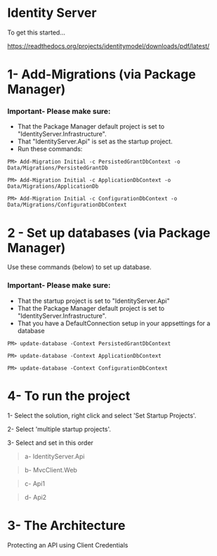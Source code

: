 # Identity Server
To get this started...

https://readthedocs.org/projects/identitymodel/downloads/pdf/latest/


# 1- Add-Migrations (via Package Manager)

### Important- Please make sure:
* That the Package Manager default project is set to "IdentityServer.Infrastructure".
* That "IdentityServer.Api" is set as the startup project.
* Run these commands: 

```        
PM> Add-Migration Initial -c PersistedGrantDbContext -o Data/Migrations/PersistedGrantDb

PM> Add-Migration Initial -c ApplicationDbContext -o Data/Migrations/ApplicationDb

PM> Add-Migration Initial -c ConfigurationDbContext -o Data/Migrations/ConfigurationDbContext
```

# 2 - Set up databases (via Package Manager)
 Use these commands (below) to set up database. 

### Important- Please make sure:
* That the startup project is set to "IdentityServer.Api" 
* That the Package Manager default project is set to "IdentityServer.Infrastructure".
* That you have a DefaultConnection setup in your appsettings for a database

```        
PM> update-database -Context PersistedGrantDbContext

PM> update-database -Context ApplicationDbContext

PM> update-database -Context ConfigurationDbContext
```

# 4- To run the project
1- Select the solution, right click and select 'Set Startup Projects'.

2- Select 'multiple startup projects'.

3- Select and set in this order 
>a- IdentityServer.Api

>b- MvcClient.Web

>c- Api1

>d- Api2 
 

# 3- The Architecture

Protecting an API using Client Credentials  